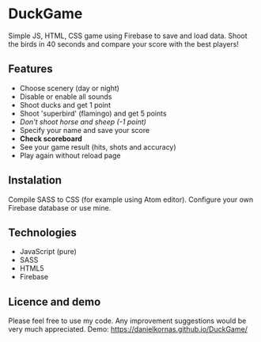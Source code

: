 # DuckGame
Simple JS, HTML, CSS game using Firebase to save and load data.
Shoot the birds in 40 seconds and compare your score with the best players!

## Features

* Choose scenery (day or night)
* Disable or enable all sounds
* Shoot ducks and get 1 point
* Shoot 'superbird' (flamingo) and get 5 points
* *Don't shoot horse and sheep (-1 point)*
* Specify your name and save your score
* **Check scoreboard**
* See your game result (hits, shots and accuracy)
* Play again without reload page

## Instalation
Compile SASS to CSS (for example using Atom editor). Configure your own Firebase database or use mine.

## Technologies
* JavaScript (pure)
* SASS
* HTML5
* Firebase

## Licence and demo

Please feel free to use my code. Any improvement suggestions would be very much appreciated.
Demo: https://danielkornas.github.io/DuckGame/
